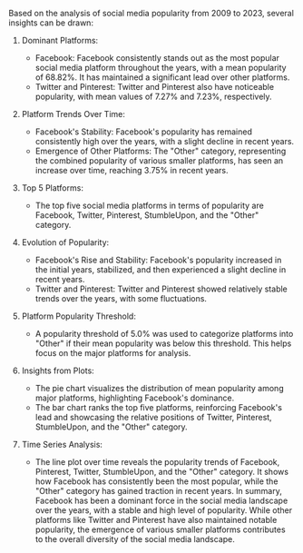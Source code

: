 Based on the analysis of social media popularity from 2009 to 2023, several insights can be drawn:

1. Dominant Platforms:

    * Facebook: Facebook consistently stands out as the most popular social media platform throughout the years, with a mean popularity of 68.82%. It has maintained a significant lead over other platforms.
    * Twitter and Pinterest: Twitter and Pinterest also have noticeable popularity, with mean values of 7.27% and 7.23%, respectively.
2. Platform Trends Over Time:

    * Facebook's Stability: Facebook's popularity has remained consistently high over the years, with a slight decline in recent years.
    * Emergence of Other Platforms: The "Other" category, representing the combined popularity of various smaller platforms, has seen an increase over time, reaching 3.75% in recent years.
3. Top 5 Platforms:

    * The top five social media platforms in terms of popularity are Facebook, Twitter, Pinterest, StumbleUpon, and the "Other" category.
4. Evolution of Popularity:

    * Facebook's Rise and Stability: Facebook's popularity increased in the initial years, stabilized, and then experienced a slight decline in recent years.
    * Twitter and Pinterest: Twitter and Pinterest showed relatively stable trends over the years, with some fluctuations.
5. Platform Popularity Threshold:

    * A popularity threshold of 5.0% was used to categorize platforms into "Other" if their mean popularity was below this threshold. This helps focus on the major platforms for analysis.
6. Insights from Plots:

    * The pie chart visualizes the distribution of mean popularity among major platforms, highlighting Facebook's dominance.
    * The bar chart ranks the top five platforms, reinforcing Facebook's lead and showcasing the relative positions of Twitter, Pinterest, StumbleUpon, and the "Other" category.
7. Time Series Analysis:

    * The line plot over time reveals the popularity trends of Facebook, Pinterest, Twitter, StumbleUpon, and the "Other" category. It shows how Facebook has consistently been the most popular, while the "Other" category has gained traction in recent years.
In summary, Facebook has been a dominant force in the social media landscape over the years, with a stable and high level of popularity. While other platforms like Twitter and Pinterest have also maintained notable popularity, the emergence of various smaller platforms contributes to the overall diversity of the social media landscape.

